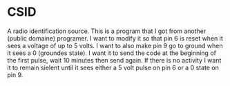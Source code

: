 # CSID
A radio identification source.
This is a program that I got from another (public domaine) programer.
I want to modify it so that pin 6 is reset when it sees a voltage of up to 5 volts.
I want to also make pin 9 go to ground when it sees a 0 (groundes state).
I want it to send the code at the beginning of the first pulse, wait 10 minutes then send again.
If there is no activity I want it to remain sielent until it sees either a 5 volt pulse on pin 6 or a 0 state on pin 9.
